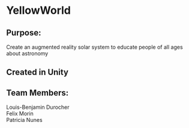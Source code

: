 # YellowWorld

##  Purpose:
Create an augmented reality solar system to educate people of all ages about astronomy

## Created in Unity

## Team Members:
Louis-Benjamin Durocher  
Felix Morin  
Patricia Nunes  

